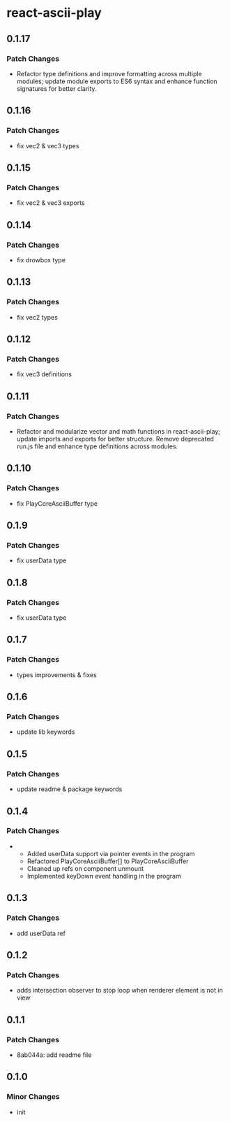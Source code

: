 # react-ascii-play

## 0.1.17

### Patch Changes

- Refactor type definitions and improve formatting across multiple modules; update module exports to ES6 syntax and enhance function signatures for better clarity.

## 0.1.16

### Patch Changes

- fix vec2 & vec3 types

## 0.1.15

### Patch Changes

- fix vec2 & vec3 exports

## 0.1.14

### Patch Changes

- fix drowbox type

## 0.1.13

### Patch Changes

- fix vec2 types

## 0.1.12

### Patch Changes

- fix vec3 definitions

## 0.1.11

### Patch Changes

- Refactor and modularize vector and math functions in react-ascii-play; update imports and exports for better structure. Remove deprecated run.js file and enhance type definitions across modules.

## 0.1.10

### Patch Changes

- fix PlayCoreAsciiBuffer type

## 0.1.9

### Patch Changes

- fix userData type

## 0.1.8

### Patch Changes

- fix userData type

## 0.1.7

### Patch Changes

- types improvements & fixes

## 0.1.6

### Patch Changes

- update lib keywords

## 0.1.5

### Patch Changes

- update readme & package keywords

## 0.1.4

### Patch Changes

- - Added userData support via pointer events in the program
  - Refactored PlayCoreAsciiBuffer[] to PlayCoreAsciiBuffer
  - Cleaned up refs on component unmount
  - Implemented keyDown event handling in the program

## 0.1.3

### Patch Changes

- add userData ref

## 0.1.2

### Patch Changes

- adds intersection observer to stop loop when renderer element is not in view

## 0.1.1

### Patch Changes

- 8ab044a: add readme file

## 0.1.0

### Minor Changes

- init
